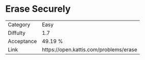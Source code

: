# Erase Securely

<table>
    <tr>
        <td>Category</td>
        <td>Easy</td>
    </tr>
    <tr>
        <td>Diffulty</td>
        <td>1.7</td>
    </tr>
    <tr>
        <td>Acceptance</td>
        <td>49.19 %</td>
    </tr>
    <tr>
        <td>Link</td>
        <td>https://open.kattis.com/problems/erase</td>
    </tr>
</table>